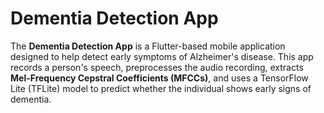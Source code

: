 # Dementia Detection App

The **Dementia Detection App** is a Flutter-based mobile application designed to help detect early symptoms of Alzheimer's disease. This app records a person's speech, preprocesses the audio recording, extracts **Mel-Frequency Cepstral Coefficients (MFCCs)**, and uses a TensorFlow Lite (TFLite) model to predict whether the individual shows early signs of dementia.
